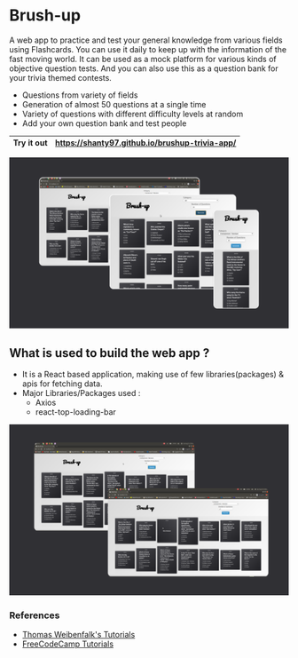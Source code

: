 # Brush-up

A web app to practice and test your general knowledge from various fields using Flashcards. You can use it daily to keep up with the information of the fast moving world. It can be used as a mock platform for various kinds of objective question tests. And you can also use this as a question bank for your trivia themed contests. 

  - Questions from variety of fields
  - Generation of almost 50 questions  at a single time
  - Variety of questions with different difficulty levels at random
  - Add your own question bank and test people

| Try it out | https://shanty97.github.io/brushup-trivia-app/ |
| ------ | ------ |

![threescreens](https://github.com/Shanty97/brushup-trivia-app/blob/master/documentation/threeView.png?raw=true)

## What is used to build the web app ?

  - It is a React based application, making use of few libraries(packages) & apis for fetching data.
  - Major Libraries/Packages used :
    - Axios
    - react-top-loading-bar

![twoscreens](https://github.com/Shanty97/brushup-trivia-app/blob/master/documentation/twoVIew.png?raw=true)

### References

 - [ Thomas Weibenfalk's Tutorials ](https://www.youtube.com/c/Weibenfalk/videos)
 - [ FreeCodeCamp Tutorials ](https://www.youtube.com/channel/UC8butISFwT-Wl7EV0hUK0BQ)
